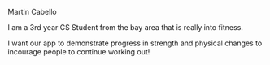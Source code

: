 Martin Cabello

I am a 3rd year CS Student from the bay area that is really into fitness.

I want our app to demonstrate progress in strength and physical changes to incourage people to continue working out!
